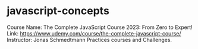 # javascript-concepts

Course Name: The Complete JavaScript Course 2023: From Zero to Expert!
Link: https://www.udemy.com/course/the-complete-javascript-course/
Instructor: Jonas Schmedtmann
Practices courses and Challenges.